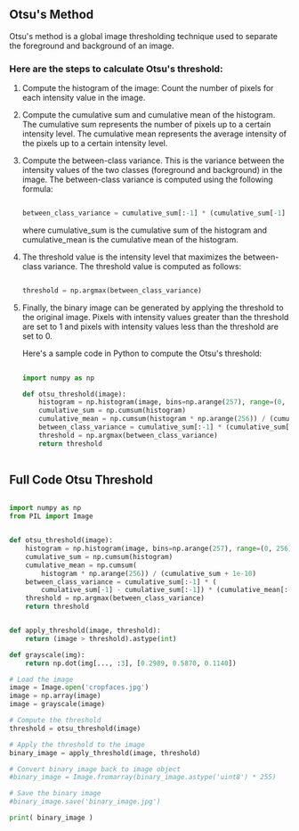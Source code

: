 ## Otsu's Method
Otsu's method is a global image thresholding technique used to separate the foreground and background of an image. 
### Here are the steps to calculate Otsu's threshold:
1. Compute the histogram of the image: Count the number of pixels for each intensity value in the image.
2. Compute the cumulative sum and cumulative mean of the histogram. The cumulative sum represents the number of pixels up to a certain intensity level. The cumulative mean represents the average intensity of the pixels up to a certain intensity level.
3. Compute the between-class variance. This is the variance between the intensity values of the two classes (foreground and background) in the image. The between-class variance is computed using the following formula:
    ```python
    
   between_class_variance = cumulative_sum[:-1] * (cumulative_sum[-1] - cumulative_sum[:-1]) * (cumulative_mean[:-1] - cumulative_mean[-1])**2
   
    ```
   where cumulative_sum is the cumulative sum of the histogram and cumulative_mean is the cumulative mean of the histogram.
   
4. The threshold value is the intensity level that maximizes the between-class variance. The threshold value is computed as follows:
    ```python
    
    threshold = np.argmax(between_class_variance)

    ```
5. Finally, the binary image can be generated by applying the threshold to the original image. Pixels with intensity values greater than the threshold are set to 1 and pixels with intensity values less than the threshold are set to 0.
   
   Here's a sample code in Python to compute the Otsu's threshold:
    ```python
        
    import numpy as np

    def otsu_threshold(image):
        histogram = np.histogram(image, bins=np.arange(257), range=(0, 256))[0]
        cumulative_sum = np.cumsum(histogram)
        cumulative_mean = np.cumsum(histogram * np.arange(256)) / (cumulative_sum + 1e-10)
        between_class_variance = cumulative_sum[:-1] * (cumulative_sum[-1] - cumulative_sum[:-1]) * (cumulative_mean[:-1] - cumulative_mean[-1])**2
        threshold = np.argmax(between_class_variance)
        return threshold
        
    ```

## Full Code Otsu Threshold

```python

import numpy as np
from PIL import Image


def otsu_threshold(image):
    histogram = np.histogram(image, bins=np.arange(257), range=(0, 256))[0]
    cumulative_sum = np.cumsum(histogram)
    cumulative_mean = np.cumsum(
        histogram * np.arange(256)) / (cumulative_sum + 1e-10)
    between_class_variance = cumulative_sum[:-1] * (
        cumulative_sum[-1] - cumulative_sum[:-1]) * (cumulative_mean[:-1] - cumulative_mean[-1])**2
    threshold = np.argmax(between_class_variance)
    return threshold


def apply_threshold(image, threshold):
    return (image > threshold).astype(int)

def grayscale(img):
    return np.dot(img[..., :3], [0.2989, 0.5870, 0.1140])

# Load the image
image = Image.open('cropfaces.jpg')
image = np.array(image)
image = grayscale(image)

# Compute the threshold
threshold = otsu_threshold(image)

# Apply the threshold to the image
binary_image = apply_threshold(image, threshold)

# Convert binary image back to image object
#binary_image = Image.fromarray(binary_image.astype('uint8') * 255)

# Save the binary image
#binary_image.save('binary_image.jpg')

print( binary_image )

```


